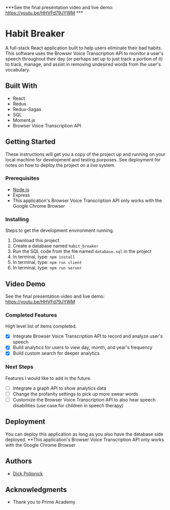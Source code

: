 

***See the final presentation video and live demo: https://youtu.be/HHVFd79JYWM ***

# Habit Breaker

A full-stack React application built to help users eliminate their bad habits. This software uses the Browser Voice Transcription API to monitor a user's speech throughout their day (or perhaps set up to just track a portion of it) to track, manage, and assist in removing undesired words from the user's vocabulary.

## Built With

- React
- Redux
- Redux-Sagas
- SQL
- Moment.js
- Browser Voice Transcription API

## Getting Started

These instructions will get you a copy of the project up and running on your local machine for development and testing purposes. See deployment for notes on how to deploy the project on a live system.

### Prerequisites

- [Node.js](https://nodejs.org/en/)
- Express
- This application's Browser Voice Transcription API only works with the Google Chrome Browser


### Installing

Steps to get the development environment running.

1. Download this project.
2. Create a database named `habit_breaker`
3. Run the SQL code from the file named `database.sql` in the project
4. In terminal, type: `npm install`
5. In terminal, type: `npm run client`
6. In terminal, type: `npm run server`

## Video Demo

See the final presentation video and live demo: https://youtu.be/HHVFd79JYWM


### Completed Features

High level list of items completed.

- [x] Integrate Browser Voice Transcription API to record and analyze user's speech
- [x] Build analytics for users to view day, month, and year's frequency
- [x] Build custom search for deeper analytics

### Next Steps

Features I would like to add in the future.

- [ ] Integrate a graph API to show analytics data
- [ ] Change the profanity settings to pick up more swear words
- [ ] Customize the Browser Voice Transcription API to also hear speech disabilities (use case for children in speech therapy)

## Deployment

You can deploy this application as long as you also have the database side deployed.
**This application's Browser Voice Transcription API only works with the Google Chrome Browser

## Authors

* [Dick Polipnick](https://onlinegrowthsystems.com)


## Acknowledgments

* Thank you to Prime Academy
